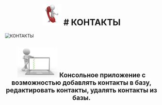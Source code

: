 <h1 align="center">
  <img src="https://github.com/vadimsa3/contact-book/blob/master/src/main/resources/raw/image.gif" height="70"/>
 # КОНТАКТЫ
</h1>

![КОНТАКТЫ](image.gif)

<h2 align="center">
  <img src="https://github.com/vadimsa3/contact-book/blob/master/src/main/resources/raw/using-method-procedure.jpg" height="100"/> 
  Консольное приложение с возможностью добавлять контакты в базу, редактировать контакты, удалять контакты из базы.    
</h2>
